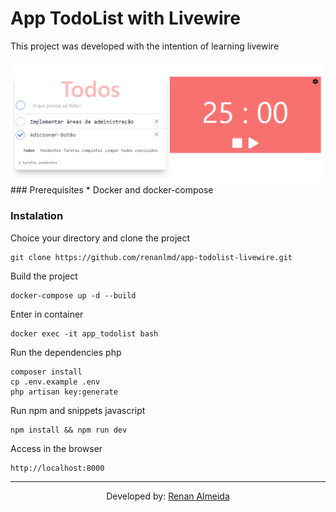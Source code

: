 # App TodoList with Livewire

This project was developed with the intention of learning livewire

<img src="/public/screenshot.png"/>
### Prerequisites
<!--ts-->
   * Docker and docker-compose
  
<!--te-->
### Instalation
Choice your directory and clone the project
```shell
git clone https://github.com/renanlmd/app-todolist-livewire.git
```

Build the project
```shell
docker-compose up -d --build
```

Enter in container
```shell
docker exec -it app_todolist bash
```

Run the dependencies php
```shell
composer install
cp .env.example .env
php artisan key:generate
```

Run npm and snippets javascript
```shell
npm install && npm run dev
```

Access in the browser
```shell
http://localhost:8000
```
--- 
<p align="center">Developed by: <a href="https://github.com/renanlmd">Renan Almeida</a></p> 